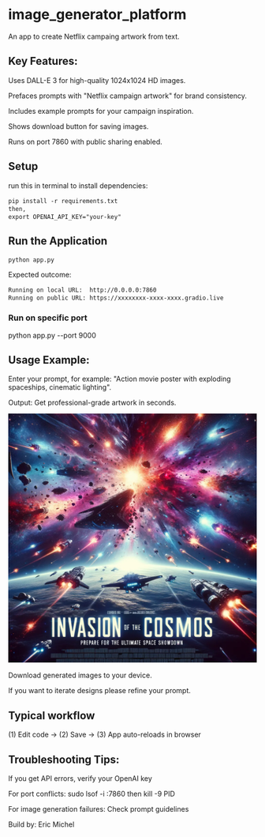 # image_generator_platform
An app to create Netflix campaing artwork from text.

## Key Features:

Uses DALL-E 3 for high-quality 1024x1024 HD images.

Prefaces prompts with "Netflix campaign artwork" for brand consistency.

Includes example prompts for your campaign inspiration.

Shows download button for saving images.

Runs on port 7860 with public sharing enabled.


## Setup

run this in terminal to install dependencies:
```
pip install -r requirements.txt
then,
export OPENAI_API_KEY="your-key"
```

## Run the Application

```
python app.py
```

Expected outcome:
```
Running on local URL:  http://0.0.0.0:7860
Running on public URL: https://xxxxxxxx-xxxx-xxxx.gradio.live
```

### Run on specific port
python app.py --port 9000



## Usage Example:

Enter your prompt, for example: "Action movie poster with exploding spaceships, cinematic lighting".

Output: Get professional-grade artwork in seconds.

![alt text](./generated-sample.webp)

Download generated images to your device.

If you want to iterate designs please refine your prompt.


## Typical workflow
(1) Edit code -> (2) Save -> (3) App auto-reloads in browser


## Troubleshooting Tips:

If you get API errors, verify your OpenAI key

For port conflicts: sudo lsof -i :7860 then kill -9 PID

For image generation failures: Check prompt guidelines

Build by:
Eric Michel

